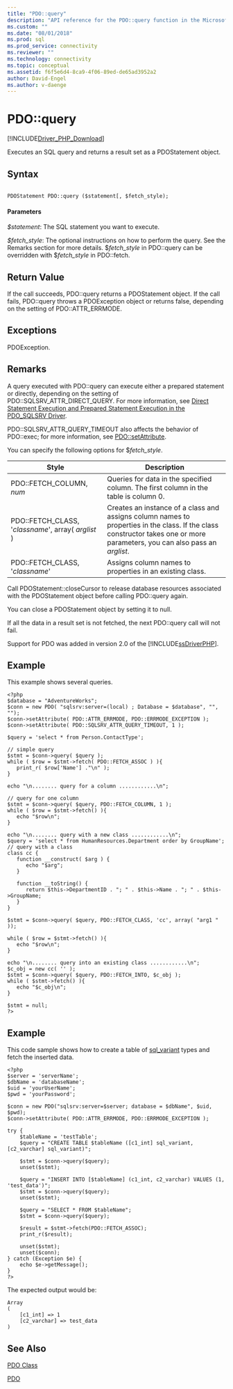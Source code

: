 ```yaml
---
title: "PDO::query"
description: "API reference for the PDO::query function in the Microsoft PDO_SQLSRV Driver for PHP for SQL Server."
ms.custom: ""
ms.date: "08/01/2018"
ms.prod: sql
ms.prod_service: connectivity
ms.reviewer: ""
ms.technology: connectivity
ms.topic: conceptual
ms.assetid: f6f5e6d4-8ca9-4f06-89ed-de65ad3952a2
author: David-Engel
ms.author: v-daenge
---
```

# PDO::query
[!INCLUDE[Driver_PHP_Download](../../includes/driver_php_download.md)]

Executes an SQL query and returns a result set as a PDOStatement object.  
  
## Syntax  
  
```  
  
PDOStatement PDO::query ($statement[, $fetch_style);  
```  
  
#### Parameters  
*$statement*: The SQL statement you want to execute.  
  
*$fetch_style*: The optional instructions on how to perform the query. See the Remarks section for more details. $*fetch_style* in PDO::query can be overridden with $*fetch_style* in PDO::fetch.  
  
## Return Value  
If the call succeeds, PDO::query returns a PDOStatement object. If the call fails, PDO::query throws a PDOException object or returns false, depending on the setting of PDO::ATTR_ERRMODE.  
  
## Exceptions  
PDOException.  
  
## Remarks  
A query executed with PDO::query can execute either a prepared statement or directly, depending on the setting of PDO::SQLSRV_ATTR_DIRECT_QUERY. For more information, see [Direct Statement Execution and Prepared Statement Execution in the PDO_SQLSRV Driver](../../connect/php/direct-statement-execution-prepared-statement-execution-pdo-sqlsrv-driver.md).  
  
PDO::SQLSRV_ATTR_QUERY_TIMEOUT also affects the behavior of PDO::exec; for more information, see [PDO::setAttribute](../../connect/php/pdo-setattribute.md).  
  
You can specify the following options for $*fetch_style*.  
  
|Style|Description|  
|---------|---------------|  
|PDO::FETCH_COLUMN, *num*|Queries for data in the specified column. The first column in the table is column 0.|  
|PDO::FETCH_CLASS, '*classname*', array( *arglist* )|Creates an instance of a class and assigns column names to properties in the class. If the class constructor takes one or more parameters, you can also pass an *arglist*.|  
|PDO::FETCH_CLASS, '*classname*'|Assigns column names to properties in an existing class.|  
  
Call PDOStatement::closeCursor to release database resources associated with the PDOStatement object before calling PDO::query again.  
  
You can close a PDOStatement object by setting it to null.  
  
If all the data in a result set is not fetched, the next PDO::query call will not fail.  
  
Support for PDO was added in version 2.0 of the [!INCLUDE[ssDriverPHP](../../includes/ssdriverphp_md.md)].  
  
## Example  
This example shows several queries.  
  
```  
<?php  
$database = "AdventureWorks";  
$conn = new PDO( "sqlsrv:server=(local) ; Database = $database", "", "");  
$conn->setAttribute( PDO::ATTR_ERRMODE, PDO::ERRMODE_EXCEPTION );  
$conn->setAttribute( PDO::SQLSRV_ATTR_QUERY_TIMEOUT, 1 );  
  
$query = 'select * from Person.ContactType';  
  
// simple query  
$stmt = $conn->query( $query );  
while ( $row = $stmt->fetch( PDO::FETCH_ASSOC ) ){  
   print_r( $row['Name'] ."\n" );  
}  
  
echo "\n........ query for a column ............\n";  
  
// query for one column  
$stmt = $conn->query( $query, PDO::FETCH_COLUMN, 1 );  
while ( $row = $stmt->fetch() ){  
   echo "$row\n";  
}  
  
echo "\n........ query with a new class ............\n";  
$query = 'select * from HumanResources.Department order by GroupName';  
// query with a class  
class cc {  
   function __construct( $arg ) {  
      echo "$arg";  
   }  
  
   function __toString() {  
      return $this->DepartmentID . "; " . $this->Name . "; " . $this->GroupName;  
   }  
}  
  
$stmt = $conn->query( $query, PDO::FETCH_CLASS, 'cc', array( "arg1 " ));  
  
while ( $row = $stmt->fetch() ){  
   echo "$row\n";  
}  
  
echo "\n........ query into an existing class ............\n";  
$c_obj = new cc( '' );  
$stmt = $conn->query( $query, PDO::FETCH_INTO, $c_obj );  
while ( $stmt->fetch() ){  
   echo "$c_obj\n";  
}  
  
$stmt = null;  
?>  
```

## Example
This code sample shows how to create a table of [sql_variant](https://docs.microsoft.com/sql/t-sql/data-types/sql-variant-transact-sql) types and fetch the inserted data.

```
<?php
$server = 'serverName';
$dbName = 'databaseName';
$uid = 'yourUserName';
$pwd = 'yourPassword';

$conn = new PDO("sqlsrv:server=$server; database = $dbName", $uid, $pwd);
$conn->setAttribute( PDO::ATTR_ERRMODE, PDO::ERRMODE_EXCEPTION );  

try {
    $tableName = 'testTable';
    $query = "CREATE TABLE $tableName ([c1_int] sql_variant, [c2_varchar] sql_variant)";

    $stmt = $conn->query($query);
    unset($stmt);

    $query = "INSERT INTO [$tableName] (c1_int, c2_varchar) VALUES (1, 'test_data')";
    $stmt = $conn->query($query);
    unset($stmt);

    $query = "SELECT * FROM $tableName";
    $stmt = $conn->query($query);

    $result = $stmt->fetch(PDO::FETCH_ASSOC);
    print_r($result);
    
    unset($stmt);
    unset($conn);
} catch (Exception $e) {
    echo $e->getMessage();
}
?>
```

The expected output would be:

```
Array
(
    [c1_int] => 1
    [c2_varchar] => test_data
)
```

## See Also  
[PDO Class](../../connect/php/pdo-class.md)

[PDO](https://php.net/manual/book.pdo.php)  
  
